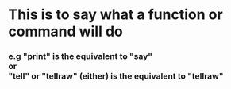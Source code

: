 # This is to say what a function or command will do
### e.g "print" is the equivalent to "say"<br> or <br> "tell" or "tellraw" (either) is the equivalent to "tellraw"

